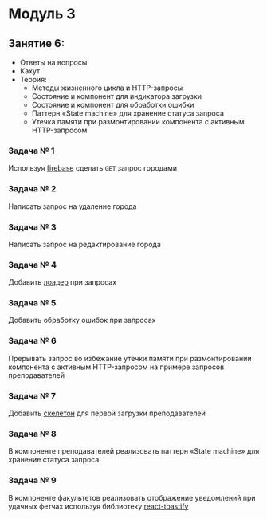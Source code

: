 # Модуль 3

## Занятие 6:

- Ответы на вопросы
- Кахут
- Теория:
  - Методы жизненного цикла и HTTP-запросы
  - Состояние и компонент для индикатора загрузки
  - Состояние и компонент для обработки ошибки
  - Паттерн «State machine» для хранение статуса запроса
  - Утечка памяти при размонтировании компонента с активным HTTP-запросом

### Задача № 1

Используя [firebase](https://firebase.google.com/) сделать `GET` запрос городами

### Задача № 2

Написать запрос на удаление города

### Задача № 3

Написать запрос на редактирование города

### Задача № 4

Добавить [лоадер](https://www.npmjs.com/package/react-spinners) при запросах

### Задача № 5

Добавить обработку ошибок при запросах

### Задача № 6

Прерывать запрос во избежание утечки памяти при размонтировании компонента с
активным HTTP-запросом на примере запросов преподавателей

### Задача № 7

Добавить [скелетон](https://www.npmjs.com/package/react-content-loader) для
первой загрузки преподавателей

### Задача № 8

В компоненте преподавателей реализовать паттерн «State machine» для хранение
статуса запроса

### Задача № 9

В компоненте факультетов реализовать отображение уведомлений при удачных фетчах
используя библиотеку
[react-toastify](https://www.npmjs.com/package/react-toastify)
